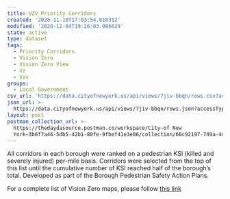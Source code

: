 ```yaml
---
title: VZV_Priority Corridors
created: '2020-11-10T17:03:54.010312'
modified: '2020-12-04T19:26:03.086629'
state: active
type: dataset
tags:
  - Priority Corridors
  - Vision Zero
  - Vision Zero View
  - Vz
  - Vzv
groups:
  - Local Government
csv_url: 'https://data.cityofnewyork.us/api/views/7jiv-bbqn/rows.csv?accessType=DOWNLOAD'
json_url: >-
  https://data.cityofnewyork.us/api/views/7jiv-bbqn/rows.json?accessType=DOWNLOAD
layout: post
postman_collection_url: >-
  https://thedaydasource.postman.co/workspace/City-of New
  York~3b6f7a46-5db5-42b1-80fe-9fbef41e3e06/collection/66c92197-749a-4cd2-9612-1635e93d1427
---
```

All corridors in each borough were ranked on a pedestrian KSI (killed and severely injured) per-mile basis. Corridors were selected from the top of this list until the cumulative number of KSI reached half of the borough’s total. Developed as part of the Borough Pedestrian Safety Action Plans.

For a complete list of Vision Zero maps, please follow <a href="https://data.cityofnewyork.us/browse?q=vzv&sortBy=last_modified&utf8=%E2%9C%93">this link</a>
